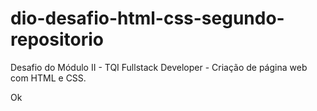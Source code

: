# dio-desafio-html-css-segundo-repositorio
Desafio do Módulo II - TQI Fullstack Developer - Criação de página web com HTML e CSS.

Ok

